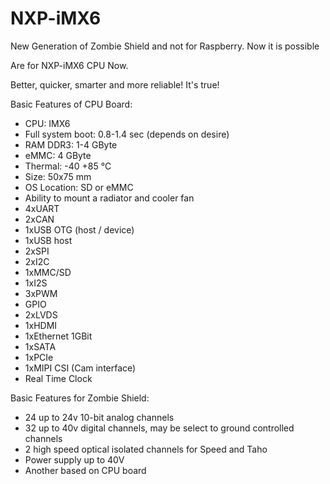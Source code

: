 # NXP-iMX6

New Generation of Zombie Shield and not for Raspberry. Now it is possible

Are for NXP-iMX6 CPU Now.

Better, quicker, smarter and more reliable! It's true!

Basic Features of CPU Board:
- CPU: IMX6
- Full system boot: 0.8-1.4 sec (depends on desire)
- RAM DDR3: 1-4 GByte
- eMMC: 4 GByte
- Thermal: -40 +85 °С
- Size: 50x75 mm
- OS Location: SD or eMMC
- Ability to mount a radiator and cooler fan
- 4xUART
- 2xCAN
- 1xUSB OTG (host / device)
- 1xUSB host
- 2xSPI
- 2xI2C
- 1xMMC/SD
- 1xI2S
- 3xPWM
- GPIO
- 2xLVDS
- 1xHDMI
- 1xEthernet 1GBit
- 1xSATA
- 1xPCIe
- 1xMIPI CSI (Cam interface)
- Real Time Clock

Basic Features for Zombie Shield:
- 24 up to 24v 10-bit analog channels
- 32 up to 40v digital channels, may be select to ground controlled channels
- 2 high speed optical isolated channels for Speed and Taho
- Power supply up to 40V 
- Another based on CPU board
